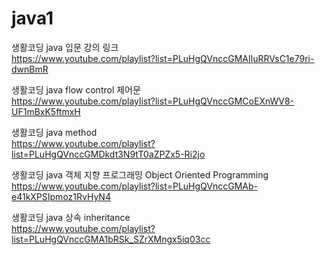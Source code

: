 # java1

생활코딩 java 입문 강의 링크 <br>
https://www.youtube.com/playlist?list=PLuHgQVnccGMAIluRRVsC1e79ri-dwnBmR

생활코딩 java flow control 제어문 <br>
https://www.youtube.com/playlist?list=PLuHgQVnccGMCoEXnWV8-UF1mBxK5ftmxH

생활코딩 java method <br>
https://www.youtube.com/playlist?list=PLuHgQVnccGMDkdt3N9tT0aZPZx5-Ri2jo

생활코딩 java 객체 지향 프로그래밍 Object Oriented Programming <br>
https://www.youtube.com/playlist?list=PLuHgQVnccGMAb-e41kXPSIpmoz1RvHyN4

생활코딩 java 상속 inheritance <br>
https://www.youtube.com/playlist?list=PLuHgQVnccGMA1bRSk_SZrXMngx5iq03cc

